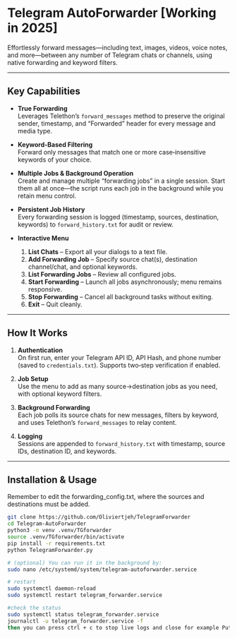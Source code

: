 # Telegram AutoForwarder [Working in 2025]

Effortlessly forward messages—including text, images, videos, voice notes, and more—between any number of Telegram chats or channels, using native forwarding and keyword filters.

---

## Key Capabilities

- **True Forwarding**  
  Leverages Telethon’s `forward_messages` method to preserve the original sender, timestamp, and “Forwarded” header for every message and media type.

- **Keyword-Based Filtering**  
  Forward only messages that match one or more case‑insensitive keywords of your choice.

- **Multiple Jobs & Background Operation**  
  Create and manage multiple “forwarding jobs” in a single session. Start them all at once—the script runs each job in the background while you retain menu control.

- **Persistent Job History**  
  Every forwarding session is logged (timestamp, sources, destination, keywords) to `forward_history.txt` for audit or review.

- **Interactive Menu**  
  1. **List Chats** – Export all your dialogs to a text file.  
  2. **Add Forwarding Job** – Specify source chat(s), destination channel/chat, and optional keywords.  
  3. **List Forwarding Jobs** – Review all configured jobs.  
  4. **Start Forwarding** – Launch all jobs asynchronously; menu remains responsive.  
  5. **Stop Forwarding** – Cancel all background tasks without exiting.  
  6. **Exit** – Quit cleanly.

---

## How It Works

1. **Authentication**  
   On first run, enter your Telegram API ID, API Hash, and phone number (saved to `credentials.txt`). Supports two‑step verification if enabled.

2. **Job Setup**  
   Use the menu to add as many source→destination jobs as you need, with optional keyword filters.

3. **Background Forwarding**  
   Each job polls its source chats for new messages, filters by keyword, and uses Telethon’s `forward_messages` to relay content.

4. **Logging**  
   Sessions are appended to `forward_history.txt` with timestamp, source IDs, destination ID, and keywords.

---

## Installation & Usage
Remember to edit the forwarding_config.txt, where the sources and destinations must be added.
```bash
git clone https://github.com/Oliviertjeh/TelegramForwarder
cd Telegram-AutoForwarder
python3 -m venv .venv/TGforwarder
source .venv/TGforwarder/bin/activate
pip install -r requirements.txt
python TelegramForwarder.py

# (optional) You can run it in the background by:
sudo nano /etc/systemd/system/telegram-autoforwarder.service

# restart
sudo systemctl daemon-reload
sudo systemctl restart telegram_forwarder.service

#check the status
sudo systemctl status telegram_forwarder.service
journalctl -u telegram_forwarder.service -f
then you can press ctrl + c to stop live logs and close for example Putty

